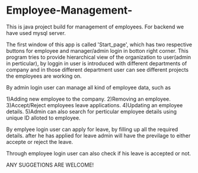 # Employee-Management-
This is java project build for management of employees.
For backend we have used mysql server.

The first window of this app is called 'Start_page', which has two respective buttons for employee and manager/admin login in botton right corner.
This program tries to provide hierarchical view of the organization to user(admin in perticular), by loggin in user is introduced with different departments of company
and in those different department user can see different projects the employees are working on.

By admin login user can manage all kind of employee data, such as 

1)Adding new employee to the company.
2)Removing an employee.
3)Accept/Reject employees leave applications.
4)Updating an employee details.
5)Admin can also search for perticular employee details using unique ID alloted to employee.

By emplyee login user can apply for leave, by filling up all the required details. 
after he has applied for leave admin will have the previlage to either accepte or reject the leave.

Through employee login user can also check if his leave is accepted or not.

ANY SUGGETIONS ARE WELCOME!
